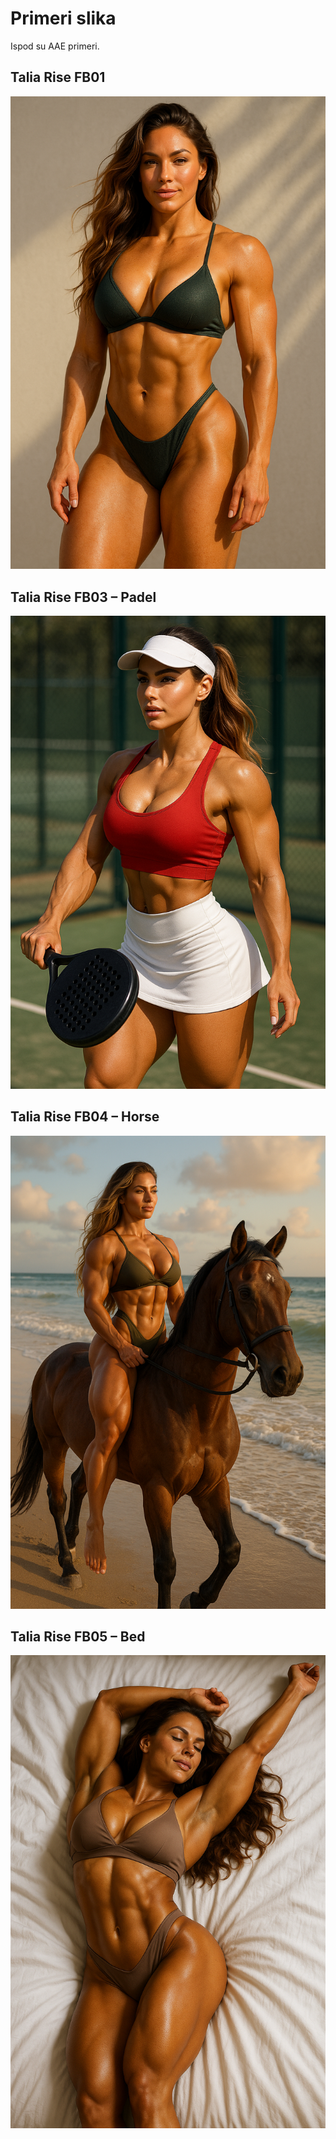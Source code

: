 # Primeri slika

Ispod su AAE primeri.

## Talia Rise FB01
![Talia Rise FB01](examples/images/talia-rise-sunksd-olym-fb01.jpg)

## Talia Rise FB03 – Padel
![Talia Rise FB03 – Padel](examples/images/talia-rise-sunksd-olym-fb03-padel.png)
## Talia Rise FB04 – Horse  
![FB04](examples/images/talia-rise-sunksd-olym-fb04-horse.png)

## Talia Rise FB05 – Bed  
![FB05](examples/images/talia-rise-sunksd-olym-fb05-bed.png)
